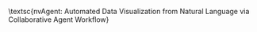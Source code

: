 \textsc{nvAgent: Automated Data Visualization from Natural Language via Collaborative Agent Workflow}
